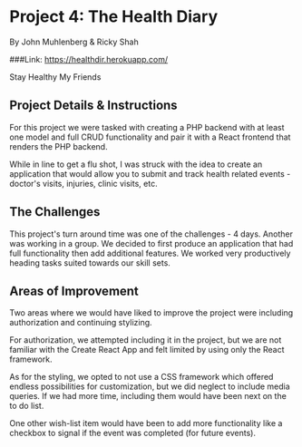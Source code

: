 # Project 4: The Health Diary

By John Muhlenberg & Ricky Shah

###Link: https://healthdir.herokuapp.com/

Stay Healthy My Friends

## Project Details & Instructions

  For this project we were tasked with creating a PHP backend with at least one model and full CRUD functionality and pair it with a React frontend that renders the PHP backend.

  While in line to get a flu shot, I was struck with the idea to create an application that would allow you to submit and track health related events - doctor's visits, injuries, clinic visits, etc.

## The Challenges

  This project's turn around time was one of the challenges - 4 days. Another was working in a group. We decided to first produce an application that had full functionality then add additional features. We worked very productively heading tasks suited towards our skill sets.


## Areas of Improvement
  Two areas where we would have liked to improve the project were including authorization and continuing stylizing.

  For authorization, we attempted including it in the project, but we are not familiar with the Create React App and felt limited by using only the React framework.

  As for the styling, we opted to not use a CSS framework which offered endless possibilities for customization, but we did neglect to include media queries. If we had more time, including them would have been next on the to do list.

  One other wish-list item would have been to add more functionality like a checkbox to signal if the event was completed (for future events).
